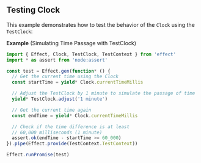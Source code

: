 ## Testing Clock

This example demonstrates how to test the behavior of the `Clock` using the `TestClock`:

**Example** (Simulating Time Passage with TestClock)

```ts twoslash
import { Effect, Clock, TestClock, TestContext } from 'effect'
import * as assert from 'node:assert'

const test = Effect.gen(function* () {
  // Get the current time using the Clock
  const startTime = yield* Clock.currentTimeMillis

  // Adjust the TestClock by 1 minute to simulate the passage of time
  yield* TestClock.adjust('1 minute')

  // Get the current time again
  const endTime = yield* Clock.currentTimeMillis

  // Check if the time difference is at least
  // 60,000 milliseconds (1 minute)
  assert.ok(endTime - startTime >= 60_000)
}).pipe(Effect.provide(TestContext.TestContext))

Effect.runPromise(test)
```

